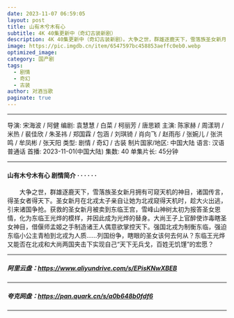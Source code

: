 ```yaml
---
date: 2023-11-07 06:59:05
layout: post
title: 山有木兮木有心
subtitle: 4K 40集更新中（奇幻古装新剧）
description: 4K 40集更新中（奇幻古装新剧）。大争之世，群雄逐鹿天下，雪落族圣女新月拥有可窥天机的神目，诸国传言，得圣女者得天下。圣女新月在北戎太子亲自让她为北戎窥得天机时，趁大火出逃，引来诸国争抢...
image: https://pic.imgdb.cn/item/6547597bc458853aeffc0eb0.webp
optimized_image: 
category: 国产剧
tags:
  - 剧情
  - 奇幻
  - 古装
author: 对酒当歌
paginate: true
---
```


---

导演: 宋海波 / 阿健
编剧: 袁慧慧 / 白菜 / 柯丽芳 / 唐思颖
主演: 陈家赫 / 周漾玥 / 米热 / 裴佳欣 / 朱圣祎 / 郑国霖 / 包涵 / 刘琪锜 / 肖向飞 / 赵雨彤 / 张婉儿 / 张洪鸣 / 牟凤彬 / 张天阳
类型: 剧情 / 奇幻 / 古装
制片国家/地区: 中国大陆
语言: 汉语普通话
首播: 2023-11-01(中国大陆)
集数: 40
单集片长: 45分钟  

---

#### 山有木兮木有心 剧情简介 · · · · · ·

　　大争之世，群雄逐鹿天下，雪落族圣女新月拥有可窥天机的神目，诸国传言，得圣女者得天下。圣女新月在北戎太子亲自让她为北戎窥得天机时，趁大火出逃，引来诸国争抢。获救的圣女新月被卖到东临王宫，雪峰山神树太初为报答圣女恩情，化为东临王光烨的模样，并因此成为光烨的替身。大尚王子上官醉使诈毒瞎圣女神目，借偃师孟姬之手制造诸王人偶意欲掌控天下。强国北戎为制衡东临，强迫东临小公主青柏到北戎为人质……列国纷争，瞎眼的圣女该何去何从？东临王光烨又能否在北戎和大尚两国夹击下实现自己“天下无兵戈，百姓无饥馑”的宏愿？

---

##### 阿里云盘：<https://www.aliyundrive.com/s/EPisKNwXBEB>

---

##### 夸克网盘：<https://pan.quark.cn/s/a0b648b0fdf6>

---
